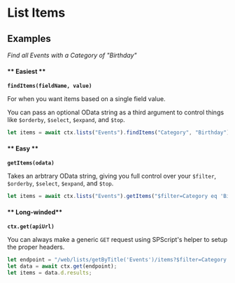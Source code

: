 # List Items

## Examples

_Find all Events with a Category of "Birthday"_

<!-- tabs:start -->

#### ** Easiest **

**`findItems(fieldName, value)`**

For when you want items based on a single field value.

You can pass an optional OData string as a third argument to control things like `$orderby`, `$select`, `$expand`, and `$top`.

```javascript
let items = await ctx.lists("Events").findItems("Category", "Birthday");
```

#### ** Easy **

**`getItems(odata)`**

Takes an arbtrary OData string, giving you full control over your `$filter`, `$orderby`, `$select`, `$expand`, and `$top`.

```javascript
let items = await ctx.lists("Events").getItems("$filter=Category eq 'Birthday'");
```

#### ** Long-winded**

**`ctx.get(apiUrl)`**

You can always make a generic `GET` request using SPScript's helper to setup the proper headers.

```javascript
let endpoint = "/web/lists/getByTitle('Events')/items?$filter=Category eq 'Birthday'";
let data = await ctx.get(endpoint);
let items = data.d.results;
```

<!-- tabs:end -->
